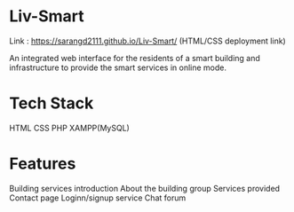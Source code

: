 # Liv-Smart
Link : https://sarangd2111.github.io/Liv-Smart/
(HTML/CSS deployment link)

An integrated web interface for the residents of a smart building and infrastructure to provide the smart services in online mode. 

# Tech Stack
HTML
CSS
PHP
XAMPP(MySQL)

# Features
Building services introduction
About the building group
Services provided
Contact page
Loginn/signup service
Chat forum

